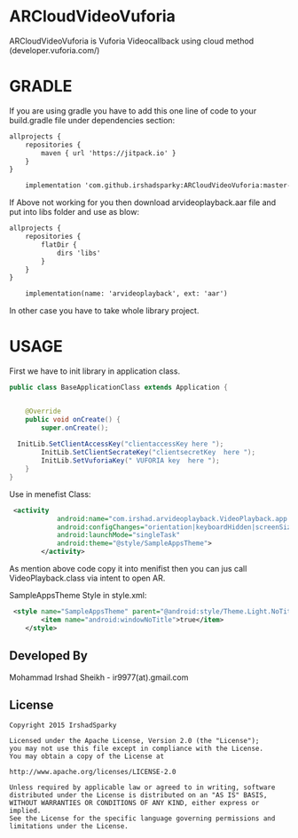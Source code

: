 ARCloudVideoVuforia
===========

ARCloudVideoVuforia is Vuforia Videocallback using cloud method (developer.vuforia.com/) 



GRADLE
===========
If you are using gradle you have to add this one line of code to your build.gradle file under dependencies section:

```xml
allprojects {
    repositories {
        maven { url 'https://jitpack.io' }
    }
}

    implementation 'com.github.irshadsparky:ARCloudVideoVuforia:master-SNAPSHOT'
```
If Above not working for you then download arvideoplayback.aar file and put into libs folder and use as blow:

```xml
allprojects {
    repositories {
        flatDir {
            dirs 'libs'
        }
    }
}

    implementation(name: 'arvideoplayback', ext: 'aar')
```

In other case you have to take whole library project.

USAGE
===========
First we have to init library in application class.


```java
public class BaseApplicationClass extends Application {


    @Override
    public void onCreate() {
        super.onCreate();
       
  InitLib.SetClientAccessKey("clientaccessKey here ");
        InitLib.SetClientSecrateKey("clientsecretKey  here ");
        InitLib.SetVuforiaKey(" VUFORIA key  here ");
    }
}
```

Use in menefist Class:

```xml
 <activity
            android:name="com.irshad.arvideoplayback.VideoPlayback.app.VideoPlayback.VideoPlayback"
            android:configChanges="orientation|keyboardHidden|screenSize|smallestScreenSize"
            android:launchMode="singleTask"
            android:theme="@style/SampleAppsTheme">
        </activity>
```

As mention above code copy it into menifist then you can jus call VideoPlayback.class via intent to open AR.

SampleAppsTheme Style in style.xml:

```xml
 <style name="SampleAppsTheme" parent="@android:style/Theme.Light.NoTitleBar.Fullscreen">
        <item name="android:windowNoTitle">true</item>
    </style>
```


Developed By
------------
Mohammad Irshad Sheikh - ir9977(at).gmail.com

License
----------

```
Copyright 2015 IrshadSparky

Licensed under the Apache License, Version 2.0 (the "License");
you may not use this file except in compliance with the License.
You may obtain a copy of the License at

http://www.apache.org/licenses/LICENSE-2.0

Unless required by applicable law or agreed to in writing, software
distributed under the License is distributed on an "AS IS" BASIS,
WITHOUT WARRANTIES OR CONDITIONS OF ANY KIND, either express or implied.
See the License for the specific language governing permissions and
limitations under the License.
```





